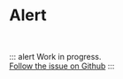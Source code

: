 # Alert

<br>

::: alert Work in progress.  
[Follow the issue on Github](https://github.com/vue-a11y/vue-a11y.com/issues/12)
:::
